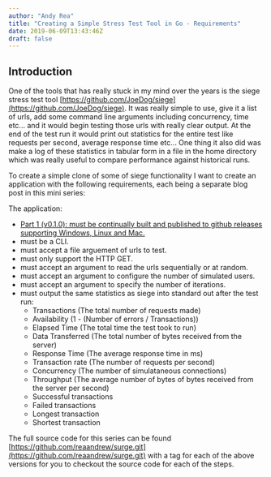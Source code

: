 ```yaml
---
author: "Andy Rea"
title: "Creating a Simple Stress Test Tool in Go - Requirements"
date: 2019-06-09T13:43:46Z
draft: false
---
```


## Introduction

One of the tools that has really stuck in my mind over the years is the siege stress test tool [https://github.com/JoeDog/siege](https://github.com/JoeDog/siege).  It was really simple to use, give it a list of urls, add some command line arguments including concurrency, time etc... and it would begin testing those urls with really clear output.  At the end of the test run it would print out statistics for the entire test like requests per second, average response time etc...  One thing it also did was make a log of these statistics in tabular form in a file in the home directory which was really useful to compare performance against historical runs.  

To create a simple clone of some of siege functionality I want to create an application with the following requirements, each being a separate blog post in this mini series:

The application:

- [Part 1 (v0.1.0): must be continually built and published to github releases supporting Windows, Linux and Mac.](/posts/creating-a-simple-stress-test-tool-in-go-part-1/)
- must be a CLI.
- must accept a file arguement of urls to test.
- must only support the HTTP GET.
- must accept an argument to read the urls sequentially or at random.
- must accept an argument to configure the number of simulated users.
- must accept an argument to specify the number of iterations.
- must output the same statistics as siege into standard out after the test run:
  - Transactions (The total number of requests made)
  - Availability (1 - (Number of errors / Transactions))
  - Elapsed Time (The total time the test took to run)
  - Data Transferred (The total number of bytes received from the server)
  - Response Time (The average response time in ms)
  - Transaction rate (The number of requests per second)
  - Concurrency (The number of simulataneous connections)
  - Throughput (The average number of bytes of bytes received from the server per second)
  - Successful transactions
  - Failed transactions
  - Longest transaction
  - Shortest transaction

The full source code for this series can be found [https://github.com/reaandrew/surge.git](https://github.com/reaandrew/surge.git) with a tag for each of the above versions for you to checkout the source code for each of the steps.

